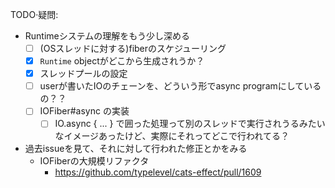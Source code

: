 TODO·疑問:
* Runtimeシステムの理解をもう少し深める
  - [ ] (OSスレッドに対する)fiberのスケジューリング
  - [x] `Runtime` objectがどこから生成されうか？
  - [x] スレッドプールの設定
  - [ ] userが書いたIOのチェーンを、どういう形でasync programにしているの？？
  - [ ] IOFiber#async の実装
    - [ ] IO.async { ... } で囲った処理って別のスレッドで実行されうるみたいなイメージあったけど、実際にそれってどこで行われてる？
* 過去issueを見て、それに対して行われた修正とかをみる
  * IOFiberの大規模リファクタ
    * https://github.com/typelevel/cats-effect/pull/1609
